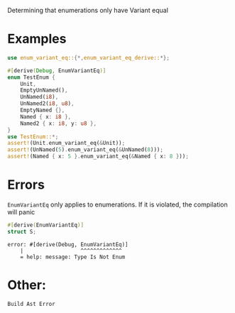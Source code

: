 Determining that enumerations only have Variant equal

# Examples
```rust
use enum_variant_eq::{*,enum_variant_eq_derive::*};

#[derive(Debug, EnumVariantEq)]
enum TestEnum {
    Unit,
    EmptyUnNamed(),
    UnNamed(i8),
    UnNamed2(i8, u8),
    EmptyNamed {},
    Named { x: i8 },
    Named2 { x: i8, y: u8 },
}
use TestEnum::*;
assert!(Unit.enum_variant_eq(&Unit));
assert!(UnNamed(5).enum_variant_eq(&UnNamed(8)));
assert!(Named { x: 5 }.enum_variant_eq(&Named { x: 8 }));
```

# Errors
`EnumVariantEq` only applies to enumerations. If it is violated, the compilation will panic
```rust
#[derive(EnumVariantEq)]
struct S;
```
```
error: #[derive(Debug, EnumVariantEq)]
    |                  ^^^^^^^^^^^^^
    = help: message: Type Is Not Enum
```

# Other:
`Build Ast Error`
